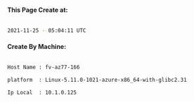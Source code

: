 
   
#### This Page Create at:

```bash

2021-11-25 - 05:04:11 UTC

```

#### Create By Machine:

```bash

Host Name : fv-az77-166

platform  : Linux-5.11.0-1021-azure-x86_64-with-glibc2.31

Ip Local  : 10.1.0.125

```

